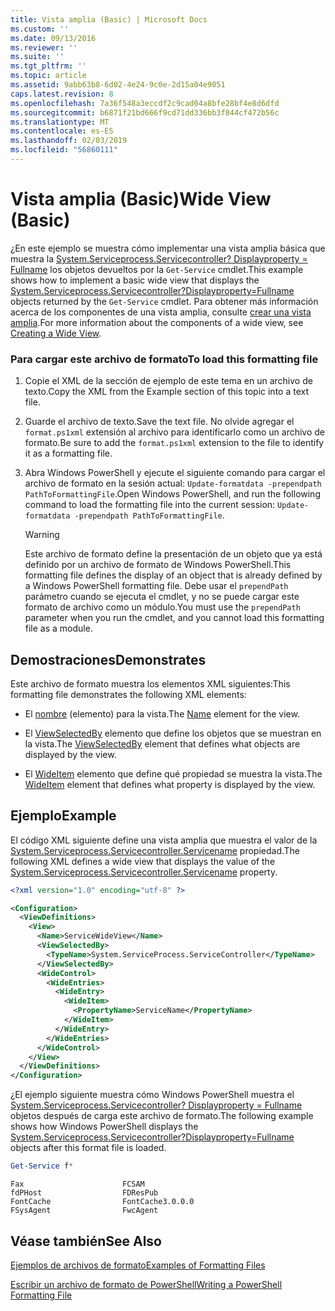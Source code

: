 ```yaml
---
title: Vista amplia (Basic) | Microsoft Docs
ms.custom: ''
ms.date: 09/13/2016
ms.reviewer: ''
ms.suite: ''
ms.tgt_pltfrm: ''
ms.topic: article
ms.assetid: 9abb63b8-6d02-4e24-9c0e-2d15a04e9051
caps.latest.revision: 8
ms.openlocfilehash: 7a36f548a3eccdf2c9cad04a8bfe28bf4e8d6dfd
ms.sourcegitcommit: b6871f21bd666f9cd71dd336bb3f844cf472b56c
ms.translationtype: MT
ms.contentlocale: es-ES
ms.lasthandoff: 02/03/2019
ms.locfileid: "56860111"
---
```

# <a name="wide-view-basic"></a><span data-ttu-id="76f01-102">Vista amplia (Basic)</span><span class="sxs-lookup"><span data-stu-id="76f01-102">Wide View (Basic)</span></span>

<span data-ttu-id="76f01-103">¿En este ejemplo se muestra cómo implementar una vista amplia básica que muestra la [System.Serviceprocess.Servicecontroller? Displayproperty = Fullname](/dotnet/api/System.ServiceProcess.ServiceController) los objetos devueltos por la `Get-Service` cmdlet.</span><span class="sxs-lookup"><span data-stu-id="76f01-103">This example shows how to implement a basic wide view that displays the [System.Serviceprocess.Servicecontroller?Displayproperty=Fullname](/dotnet/api/System.ServiceProcess.ServiceController) objects returned by the `Get-Service` cmdlet.</span></span> <span data-ttu-id="76f01-104">Para obtener más información acerca de los componentes de una vista amplia, consulte [crear una vista amplia](./creating-a-wide-view.md).</span><span class="sxs-lookup"><span data-stu-id="76f01-104">For more information about the components of a wide view, see [Creating a Wide View](./creating-a-wide-view.md).</span></span>

### <a name="to-load-this-formatting-file"></a><span data-ttu-id="76f01-105">Para cargar este archivo de formato</span><span class="sxs-lookup"><span data-stu-id="76f01-105">To load this formatting file</span></span>

1. <span data-ttu-id="76f01-106">Copie el XML de la sección de ejemplo de este tema en un archivo de texto.</span><span class="sxs-lookup"><span data-stu-id="76f01-106">Copy the XML from the Example section of this topic into a text file.</span></span>

2. <span data-ttu-id="76f01-107">Guarde el archivo de texto.</span><span class="sxs-lookup"><span data-stu-id="76f01-107">Save the text file.</span></span> <span data-ttu-id="76f01-108">No olvide agregar el `format.ps1xml` extensión al archivo para identificarlo como un archivo de formato.</span><span class="sxs-lookup"><span data-stu-id="76f01-108">Be sure to add the `format.ps1xml` extension to the file to identify it as a formatting file.</span></span>

3. <span data-ttu-id="76f01-109">Abra Windows PowerShell y ejecute el siguiente comando para cargar el archivo de formato en la sesión actual: `Update-formatdata -prependpath PathToFormattingFile`.</span><span class="sxs-lookup"><span data-stu-id="76f01-109">Open Windows PowerShell, and run the following command to load the formatting file into the current session: `Update-formatdata -prependpath PathToFormattingFile`.</span></span>

   > [!WARNING]
   > <span data-ttu-id="76f01-110">Este archivo de formato define la presentación de un objeto que ya está definido por un archivo de formato de Windows PowerShell.</span><span class="sxs-lookup"><span data-stu-id="76f01-110">This formatting file defines the display of an object that is already defined by a Windows PowerShell formatting file.</span></span> <span data-ttu-id="76f01-111">Debe usar el `prependPath` parámetro cuando se ejecuta el cmdlet, y no se puede cargar este formato de archivo como un módulo.</span><span class="sxs-lookup"><span data-stu-id="76f01-111">You must use the `prependPath` parameter when you run the cmdlet, and you cannot load this formatting file as a module.</span></span>

## <a name="demonstrates"></a><span data-ttu-id="76f01-112">Demostraciones</span><span class="sxs-lookup"><span data-stu-id="76f01-112">Demonstrates</span></span>

<span data-ttu-id="76f01-113">Este archivo de formato muestra los elementos XML siguientes:</span><span class="sxs-lookup"><span data-stu-id="76f01-113">This formatting file demonstrates the following XML elements:</span></span>

- <span data-ttu-id="76f01-114">El [nombre](./name-element-for-view-format.md) (elemento) para la vista.</span><span class="sxs-lookup"><span data-stu-id="76f01-114">The [Name](./name-element-for-view-format.md) element for the view.</span></span>

- <span data-ttu-id="76f01-115">El [ViewSelectedBy](./viewselectedby-element-format.md) elemento que define los objetos que se muestran en la vista.</span><span class="sxs-lookup"><span data-stu-id="76f01-115">The [ViewSelectedBy](./viewselectedby-element-format.md) element that defines what objects are displayed by the view.</span></span>

- <span data-ttu-id="76f01-116">El [WideItem](./wideitem-element-for-widecontrol-format.md) elemento que define qué propiedad se muestra la vista.</span><span class="sxs-lookup"><span data-stu-id="76f01-116">The [WideItem](./wideitem-element-for-widecontrol-format.md) element that defines what property is displayed by the view.</span></span>

## <a name="example"></a><span data-ttu-id="76f01-117">Ejemplo</span><span class="sxs-lookup"><span data-stu-id="76f01-117">Example</span></span>

<span data-ttu-id="76f01-118">El código XML siguiente define una vista amplia que muestra el valor de la [System.Serviceprocess.Servicecontroller.Servicename](/dotnet/api/System.ServiceProcess.ServiceController.ServiceName) propiedad.</span><span class="sxs-lookup"><span data-stu-id="76f01-118">The following XML defines a wide view that displays the value of the [System.Serviceprocess.Servicecontroller.Servicename](/dotnet/api/System.ServiceProcess.ServiceController.ServiceName) property.</span></span>

```xml
<?xml version="1.0" encoding="utf-8" ?>

<Configuration>
  <ViewDefinitions>
    <View>
      <Name>ServiceWideView</Name>
      <ViewSelectedBy>
        <TypeName>System.ServiceProcess.ServiceController</TypeName>
      </ViewSelectedBy>
      <WideControl>
        <WideEntries>
          <WideEntry>
            <WideItem>
              <PropertyName>ServiceName</PropertyName>
            </WideItem>
          </WideEntry>
        </WideEntries>
      </WideControl>
    </View>
  </ViewDefinitions>
</Configuration>
```

<span data-ttu-id="76f01-119">¿El ejemplo siguiente muestra cómo Windows PowerShell muestra el [System.Serviceprocess.Servicecontroller? Displayproperty = Fullname](/dotnet/api/System.ServiceProcess.ServiceController) objetos después de carga este archivo de formato.</span><span class="sxs-lookup"><span data-stu-id="76f01-119">The following example shows how Windows PowerShell displays the [System.Serviceprocess.Servicecontroller?Displayproperty=Fullname](/dotnet/api/System.ServiceProcess.ServiceController) objects after this format file is loaded.</span></span>

```powershell
Get-Service f*
```

```output
Fax                      FCSAM
fdPHost                  FDResPub
FontCache                FontCache3.0.0.0
FSysAgent                FwcAgent
```

## <a name="see-also"></a><span data-ttu-id="76f01-120">Véase también</span><span class="sxs-lookup"><span data-stu-id="76f01-120">See Also</span></span>

[<span data-ttu-id="76f01-121">Ejemplos de archivos de formato</span><span class="sxs-lookup"><span data-stu-id="76f01-121">Examples of Formatting Files</span></span>](./examples-of-formatting-files.md)

[<span data-ttu-id="76f01-122">Escribir un archivo de formato de PowerShell</span><span class="sxs-lookup"><span data-stu-id="76f01-122">Writing a PowerShell Formatting File</span></span>](./writing-a-powershell-formatting-file.md)

